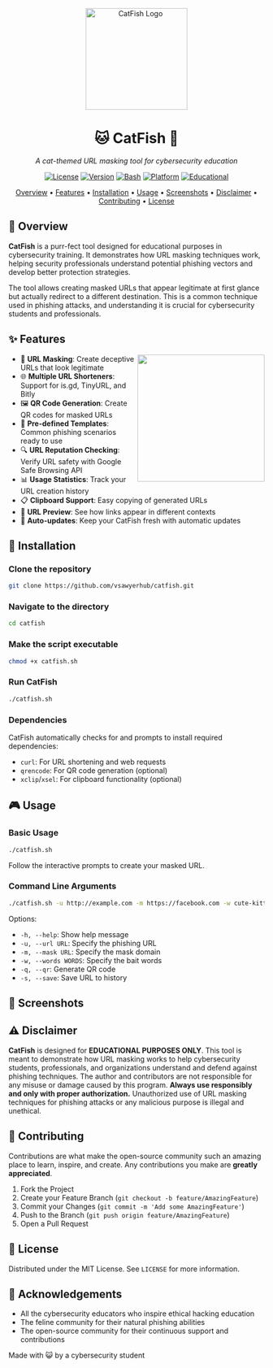<p align="center">
  <img src="https://raw.githubusercontent.com/username/catfish/main/assets/catfish_logo.png" alt="CatFish Logo" width="200"/>
</p>

<h1 align="center">🐱 CatFish 🎣</h1>

<p align="center">
  <em>A cat-themed URL masking tool for cybersecurity education</em>
</p>

<p align="center">
  <a href="https://github.com/username/catfish/blob/main/LICENSE"><img src="https://img.shields.io/badge/License-MIT-blue.svg" alt="License"></a>
  <a href="#"><img src="https://img.shields.io/badge/Version-1.1-green.svg" alt="Version"></a>
  <a href="#"><img src="https://img.shields.io/badge/Bash-5.0+-orange.svg" alt="Bash"></a>
  <a href="#"><img src="https://img.shields.io/badge/Platform-Linux%20%7C%20MacOS-lightgrey.svg" alt="Platform"></a>
  <a href="#"><img src="https://img.shields.io/badge/Educational-Purposes%20Only-red.svg" alt="Educational"></a>
</p>

<p align="center">
  <a href="#overview">Overview</a> •
  <a href="#features">Features</a> •
  <a href="#installation">Installation</a> •
  <a href="#usage">Usage</a> •
  <a href="#screenshots">Screenshots</a> •
  <a href="#disclaimer">Disclaimer</a> •
  <a href="#contributing">Contributing</a> •
  <a href="#license">License</a>
</p>

## 🧶 Overview

**CatFish** is a purr-fect tool designed for educational purposes in cybersecurity training. It demonstrates how URL masking techniques work, helping security professionals understand potential phishing vectors and develop better protection strategies.

The tool allows creating masked URLs that appear legitimate at first glance but actually redirect to a different destination. This is a common technique used in phishing attacks, and understanding it is crucial for cybersecurity students and professionals.

## ✨ Features

<img align="right" width="250" src="https://raw.githubusercontent.com/username/catfish/main/assets/catfish_paw.png"/>

- 🔗 **URL Masking**: Create deceptive URLs that look legitimate
- 🌐 **Multiple URL Shorteners**: Support for is.gd, TinyURL, and Bitly
- 🖼️ **QR Code Generation**: Create QR codes for masked URLs
- 🧩 **Pre-defined Templates**: Common phishing scenarios ready to use
- 🔍 **URL Reputation Checking**: Verify URL safety with Google Safe Browsing API
- 📊 **Usage Statistics**: Track your URL creation history
- 📋 **Clipboard Support**: Easy copying of generated URLs
- 📱 **URL Preview**: See how links appear in different contexts
- 🔄 **Auto-updates**: Keep your CatFish fresh with automatic updates

## 🚀 Installation
### Clone the repository
```bash
git clone https://github.com/vsawyerhub/catfish.git
```
### Navigate to the directory
```bash
cd catfish
```
### Make the script executable
```bash
chmod +x catfish.sh
```
### Run CatFish
```bash
./catfish.sh
```


### Dependencies

CatFish automatically checks for and prompts to install required dependencies:

- `curl`: For URL shortening and web requests
- `qrencode`: For QR code generation (optional)
- `xclip`/`xsel`: For clipboard functionality (optional)

## 🎮 Usage

### Basic Usage

```bash
./catfish.sh
```

Follow the interactive prompts to create your masked URL.

### Command Line Arguments

```bash
./catfish.sh -u http://example.com -m https://facebook.com -w cute-kittens -q -s
```

Options:
- `-h, --help`: Show help message
- `-u, --url URL`: Specify the phishing URL
- `-m, --mask URL`: Specify the mask domain
- `-w, --words WORDS`: Specify the bait words
- `-q, --qr`: Generate QR code
- `-s, --save`: Save URL to history


## 📸 Screenshots
## ⚠️ Disclaimer
**CatFish** is designed for **EDUCATIONAL PURPOSES ONLY**.
This tool is meant to demonstrate how URL masking works to help cybersecurity students, professionals, and organizations understand and defend against phishing techniques. The author and contributors are not responsible for any misuse or damage caused by this program.
**Always use responsibly and only with proper authorization.**
Unauthorized use of URL masking techniques for phishing attacks or any malicious purpose is illegal and unethical.
## 🌟 Contributing
Contributions are what make the open-source community such an amazing place to learn, inspire, and create. Any contributions you make are **greatly appreciated**.
1. Fork the Project
2. Create your Feature Branch (`git checkout -b feature/AmazingFeature`)
3. Commit your Changes (`git commit -m 'Add some AmazingFeature'`)
4. Push to the Branch (`git push origin feature/AmazingFeature`)
5. Open a Pull Request

## 📜 License
Distributed under the MIT License. See `LICENSE` for more information.
## 🐾 Acknowledgements
- All the cybersecurity educators who inspire ethical hacking education
- The feline community for their natural phishing abilities
- The open-source community for their continuous support and contributions


Made with 😺 by a cybersecurity student
